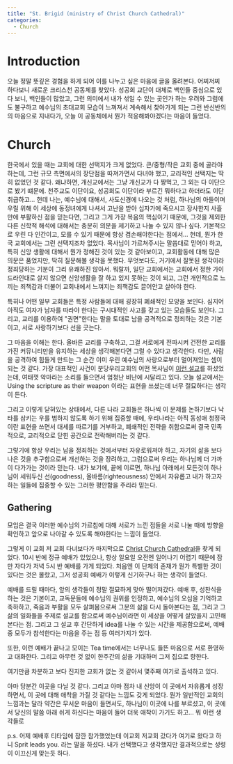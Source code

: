 ```yaml
---
title: "St. Brigid (ministry of Christ Church Cathedral)"
categories:
  - Church
---
```


# Introduction

오늘 정말 뜻깊은 경험을 하게 되어 이를 나누고 싶은 마음에 글을 올려본다. 어찌저찌 하다보니 새로운 크리스천 공동체를 찾았다. 성공회 교단이 대체로 백인들 중심으로 있다 보니, 백인들이 많았고, 그런 의미에서 내가 섞일 수 있는 곳인가 하는 우려와 그럼에도 불구하고 예수님의 초대교회 모습이 느껴져서 계속해서 찾아가게 되는 그런 반신반의의 마음으로 지내다가, 오늘 이 공동체에서 뭔가 적응해봐야겠다는 마음이 들었다.

# Church

한국에서 있을 때는 교회에 대한 선택지가 크게 없었다. 큰/중형/작은 교회 중에 골라야 하는데, 그런 규모 측면에서의 장단점을 따져가면서 다녀야 했고, 교리적인 선택지는 딱히 없었던 것 같다. 왜냐하면, 개신교에서는 그냥 개신교가 다 짱먹고, 그 외는 다 이단으로 봤기 떄문에. 천주교도 이단이요, 성공회도 이단이라 부르긴 뭐하다고 하더라도 이단취급하고...
헌데 나는, 예수님에 대해서, 사도신경에 나오는 것 처럼, 하나님의 아들이며 우릴 위해 이 세상에 동정녀에게 나셔서 고난을 받아 십자가에 죽으시고 장사한지 사흘만에 부활하신 점을 믿는다면, 그리고 그게 가장 복음의 핵심이기 때문에, 그것을 제외한 다른 신학적 해석에 대해서는 충분히 의문을 제기하고 나눌 수 있지 않나 싶다. 기본적으로 우린 다 인간이고, 모를 수 있기 때문에 항상 겸손해야한다는 점에서...
헌데, 뭔가 한국 교회에서는 그런 선택지조차 없었다. 목사님이 가르쳐주시는 말씀대로 믿어야 하고, 특히 신앙 생활에 대해서
뭔가 정해진 것이 있는 것 같아보이고, 교회활동에 대해 많은 의문은 품었지만, 딱히 질문해볼 생각을 못했다. 무엇보다도, 거기에서 잘못된 생각이라 정죄당하는 기분이 그리 유쾌하진 않아서.
뭐랄까, 일단 교회에서는 교회에서 정한 가이드라인대로 살지 않으면 신앙생활을 잘 하고 있지 못하는 것이 되고, 그런 개인적으로 느끼는 죄책감과 더불어 교회내에서 느껴지는 죄책감도 끌어안고 살아야 한다.

특히나 어떤 일부 교회들은 특정 사람들에 대해 굉장히 폐쇄적인 모양을 보인다. 심지어 아직도 여자가 남자를 따라야 한다는 구시대적인 사고를 갖고 있는 모습들도 보인다. 그리고, 교리를 이용하여 "권면"한다는 말을 토대로 남을 공격적으로 정죄하는 것은 기본이고, 서로 사랑하기보다 선을 긋는다.

그 마음을 이해는 한다. 올바른 교리를 구축하고, 그걸 서로에게 전파시켜 건전한 교리를 가진 커뮤니티만을 유지하는 세상을 생각해본다면 그럴 수 있다고 생각한다. 다만, 사람을 공격하여 힘들게 만드는 그 순간 이미 우린 예수님의 사랑으로부터 멀어져있는 셈이 되는 것 같다. 가장 대표적인 사건이 분당우리교회의 어떤 목사님이 [이런 설교](https://www.youtube.com/watch?v=cXX9GITjH5A)를 하셨었는데, 여태껏 악마라는 소리를 들으면서 엄청난 비난에 시달리고 있다. 오늘 설교에서는 Using the scripture as their weapon 이라는 표현을 쓰셨는데 너무 절묘하다는 생각이 든다.

그리고 이렇게 닫혀있는 상태에서, 다른 나라 교회들은 하나씩 이 문제를 논하기보다 낙타를 삼키는 우를 범하지 않도록 하기 위해 집중할 때에, 우리나라는 아직 동성애 청정국이란 표현을 쓰면서 대세를 따르기를 거부하고, 폐쇄적인 전략을 취함으로써 결국 민족적으로, 교리적으로 닫힌 공간으로 전락해버리는 것 같다.

그렇기에 항상 우리는 남을 정죄하는 것에서부터 자유로워져야 하고, 자기의 삶을 보다 나은 것을 추구함으로써 개선하는 것을 장려하고, 그럼으로써 우리는 하나님께 더 가까이 다가가는 것이라 믿는다. 내가 보기에, 끝에 이르면, 하나님 아래에서 모든것이 하나님이 세워두신 선(goodness), 올바름(righteousness) 안에서 자유롭고 내가 하고자 하는 일들에 집중할 수 있는 그러한 평안함을 주리라 믿는다.

## Gathering

모임은 결국 이러한 예수님의 가르침에 대해 서로가 느낀 점들을 서로 나눌 때에 방향을 확인하고 앞으로 나아갈 수 있도록 해야한다는 느낌이 들었다.

그렇게 이 교회 저 교회 다녀보다가 마지막으로 [Christ Church Cathedral](https://thecathedral.ca)을 찾게 되었다. 10시 반에 정규 예배가 있었으나, 항상 일요일 오전엔 일어나기 어렵기 때문에 잠만 자다가 저녁 5시 반 예배를 가게 되었다. 처음엔 이 단체의 존재가 뭔가 특별한 것이 있다는 것은 몰랐고, 그저 성공회 예배가 이렇게 신기하구나 하는 생각이 들었다.

예배를 드릴 때마다, 앞의 생각들이 정말 절묘하게 맞아 떨어져갔다. 예배 후, 성찬식을 하는 것은 기본이고, 교독문들에 예수님의 권위를 인정하고, 예수님의 오심을 기억하고 축하하고, 죽음과 부활을 모두 살펴봄으로써 그분의 삶을 다시 돌아본다는 점, 그리고 그 삶의 일화들을 주제로 설교를 함으로써 예수님이라면 이 세상을 어떻게 살았을지 고민해본다는 점. 그리고 그 설교 후 간단하게 idea를 나눌 수 있는 시간을 제공함으로써, 예배 중 모두가 참석한다는 마음을 주는 점 등 여러가지가 있다.

또한, 이런 예배가 끝나고 모이는 Tea time에서는 너무나도 들뜬 마음으로 서로 환영하고 대화한다. 그리고 아무런 것 없이 한주간의 삶을 기대하며 그저 집으로 향한다.

여기만큼 차분하고 보다 진지한 교회가 없는 것 같아서 몇주째 여기로 출석하고 있다.

아마 당분간 이곳을 다닐 것 같다. 그리고 아마 점차 내 신앙이 이 곳에서 자유롭게 성장하면서, 이 곳에 대해 애착을 가질 것 같다는 느낌도 갖게 되었다.
뭔가 일반적인 교회의 느낌과는 달라 약간은 무서운 마음이 들면서도, 하나님이 이곳에 나를 부르셨고, 이 곳에서 당신의 말씀 아래 쉬게 하신다는 마음이 들어 더욱 애착이 가기도 하고... 뭐 이런 생각들로 

p.s. 어제 예배후 티타임에 잠깐 참가했었는데 이교회 저교회 갔다가 여기로 왔다고 하니 Sprit leads you. 라는 말을 하셨다. 내가 선택했다고 생각했지만 결과적으로는 성령이 이끄신게 맞는듯 하다.